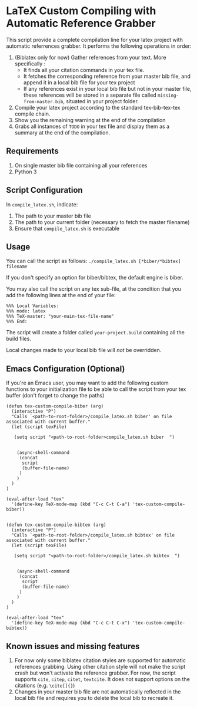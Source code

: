 # LaTeX Custom Compiling with Automatic Reference Grabber

This script provide a complete compilation line for your latex project with automatic referrences grabber. It performs the following operations in order: 
1. (Biblatex only for now) Gather references from your text. More specifically : 
   - It finds all your citation commands in your tex file.
   - It fetches the corresponding reference from your master bib file, and append it in a local bib file for your tex project
   - If any references exist in your local bib file but not in your master file, these references will be stored in a separate file called `missing-from-master.bib`, situated in your project folder.
3. Compile your latex project according to the standard tex-bib-tex-tex compile chain. 
4. Show you the remaining warning at the end of the compilation
5. Grabs all instances of `TODO` in your tex file and display them as a summary at the end of the compilation. 


## Requirements
1. On single master bib file containing all your references
2. Python 3

## Script Configuration
In `compile_latex.sh`, indicate: 
1. The path to your master bib file
2. The path to your current folder (necessary to fetch the master filename)
3. Ensure that `compile_latex.sh` is executable

## Usage
You can call the script as follows: 
`./compile_latex.sh [*biber/*bibtex] filename`

If you don't specify an option for biber/bibtex, the default engine is biber. 

You may also call the script on any tex sub-file, at the condition that you add the following lines at the end of your file: 

```
%%% Local Variables:
%%% mode: latex
%%% TeX-master: "your-main-tex-file-name"
%%% End:
```
The script will create a folder called `your-project.build` containing all the build files. 

Local changes made to your local bib file will *not* be overridden. 



## Emacs Configuration (Optional)
If you're an Emacs user, you may want to add the following custom functions to your initialization file to be able to call the script from your tex buffer (don't forget to change the paths)

```
(defun tex-custom-compile-biber (arg)
  (interactive "P")
  "Calls `<path-to-root-folder>/compile_latex.sh biber' on file associated with current buffer."
  (let (script texFile)

   (setq script "<path-to-root-folder>compile_latex.sh biber  ")
  

    (async-shell-command 
     (concat
      script
      (buffer-file-name)
     )
    )
  )
)

(eval-after-load "tex"
  '(define-key TeX-mode-map (kbd "C-c C-t C-a") 'tex-custom-compile-biber))


(defun tex-custom-compile-bibtex (arg)
  (interactive "P")
  "Calls `<path-to-root-folder>/compile_latex.sh bibtex' on file associated with current buffer."
  (let (script texFile)

   (setq script "<path-to-root-folder>/compile_latex.sh bibtex  ")
  

    (async-shell-command 
     (concat
      script
      (buffer-file-name)
     )
    )
  )
)

(eval-after-load "tex"
  '(define-key TeX-mode-map (kbd "C-c C-t C-x") 'tex-custom-compile-bibtex))

```


## Known issues and missing features
1. For now only some biblatex citation styles are supported for automatic references grabbing. Using other citation style will not make the script crash but won't activate the reference grabber. For now, the script supports `cite`, `citep`, `citet`, `textcite`. It does not support options on the citations (e.g. `\cite[]{}`)
2. Changes in your master bib file are not automatically reflected in the local bib file and requires you to delete the local bib to recreate it. 
